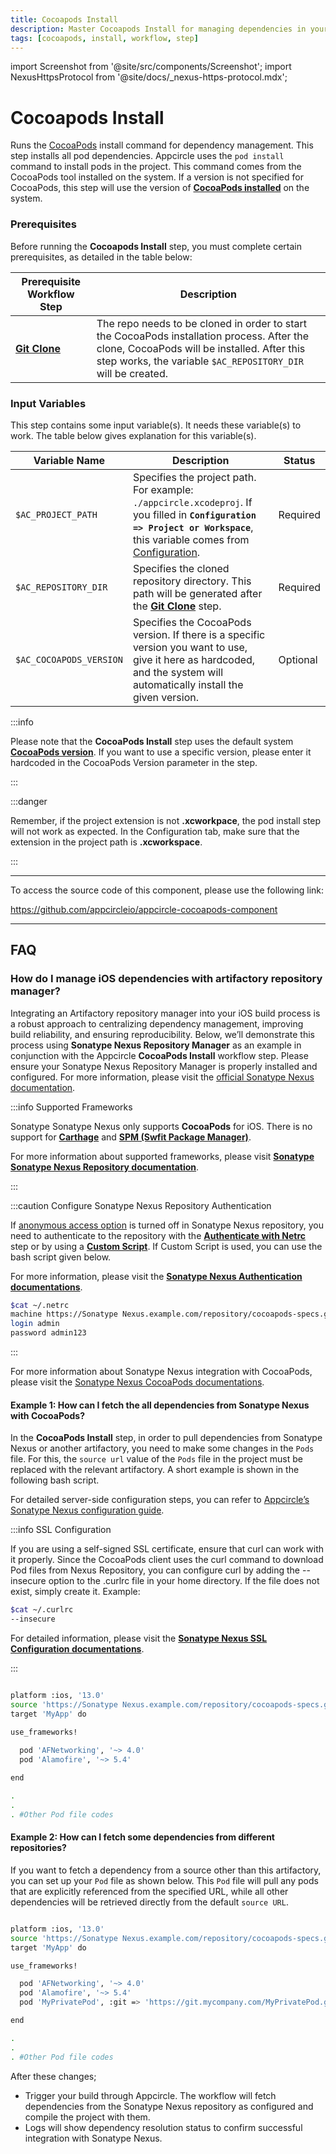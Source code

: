 ```yaml
---
title: Cocoapods Install
description: Master Cocoapods Install for managing dependencies in your project. Learn how to use the 'pod install' command effectively.
tags: [cocoapods, install, workflow, step]
---
```


import Screenshot from '@site/src/components/Screenshot';
import NexusHttpsProtocol from '@site/docs/\_nexus-https-protocol.mdx';

# Cocoapods Install

Runs the [CocoaPods](https://cocoapods.org) install command for dependency management. This step installs all pod dependencies. Appcircle uses the `pod install` command to install pods in the project. This command comes from the CocoaPods tool installed on the system. If a version is not specified for CocoaPods, this step will use the version of [**CocoaPods installed**](/infrastructure/ios-build-infrastructure#ios-build-agent-stacks) on the system.

### Prerequisites

Before running the **Cocoapods Install** step, you must complete certain prerequisites, as detailed in the table below:

| Prerequisite Workflow Step                                                        | Description                                                                                                                                                                                              |
| --------------------------------------------------------------------------------- | -------------------------------------------------------------------------------------------------------------------------------------------------------------------------------------------------------- |
| [**Git Clone**](/workflows/common-workflow-steps/git-clone) | The repo needs to be cloned in order to start the CocoaPods installation process. After the clone, CocoaPods will be installed. After this step works, the variable `$AC_REPOSITORY_DIR` will be created. |

<Screenshot url='https://cdn.appcircle.io/docs/assets/BE2588-pod_order.png' />

### Input Variables

This step contains some input variable(s). It needs these variable(s) to work. The table below gives explanation for this variable(s).

<Screenshot url='https://cdn.appcircle.io/docs/assets/BE2588-pod_version.png' />

| Variable Name           | Description                                                                                                                                                                                                                                   | Status   |
| ----------------------- |-----------------------------------------------------------------------------------------------------------------------------------------------------------------------------------------------------------------------------------------------| -------- |
| `$AC_PROJECT_PATH`      | Specifies the project path. For example: `./appcircle.xcodeproj`. If you filled in **`Configuration => Project or Workspace`**, this variable comes from [Configuration](/build/build-process-management/configurations). | Required |
| `$AC_REPOSITORY_DIR`    | Specifies the cloned repository directory. This path will be generated after the [**Git Clone**](/workflows/common-workflow-steps/git-clone) step.                                                                                            | Required |
| `$AC_COCOAPODS_VERSION` | Specifies the CocoaPods version. If there is a specific version you want to use, give it here as hardcoded, and the system will automatically install the given version.                                                                      | Optional |

:::info

Please note that the **CocoaPods Install** step uses the default system [**CocoaPods version**](/infrastructure/ios-build-infrastructure#ios-build-agent-stacks). If you want to use a specific version, please enter it hardcoded in the CocoaPods Version parameter in the step.

:::

:::danger

Remember, if the project extension is not **.xcworkpace**, the pod install step will not work as expected. In the Configuration tab, make sure that the extension in the project path is **.xcworkspace**.

:::

---

To access the source code of this component, please use the following link:

https://github.com/appcircleio/appcircle-cocoapods-component

---

## FAQ

### How do I manage iOS dependencies with artifactory repository manager?

Integrating an Artifactory repository manager into your iOS build process is a robust approach to centralizing dependency management, improving build reliability, and ensuring reproducibility. Below, we’ll demonstrate this process using **Sonatype Nexus Repository Manager** as an example in conjunction with the Appcircle **CocoaPods Install** workflow step. Please ensure your Sonatype Nexus Repository Manager is properly installed and configured. For more information, please visit the [official Sonatype Nexus documentation](https://help.sonatype.com/repomanager3).

:::info Supported Frameworks

Sonatype Sonatype Nexus only supports **CocoaPods** for iOS. There is no support for [**Carthage**](https://github.com/Carthage/Carthage) and [**SPM (Swfit Package Manager)**](https://www.swift.org/documentation/package-manager/).

For more information about supported frameworks, please visit [**Sonatype Sonatype Nexus Repository documentation**](https://help.sonatype.com/en/formats.html).

:::

:::caution Configure Sonatype Nexus Repository Authentication

If [anonymous access option](https://help.sonatype.com/en/anonymous-access.html) is turned off in Sonatype Nexus repository, you need to authenticate to the repository with the [**Authenticate with Netrc**](/workflows/common-workflow-steps/authenticate-with-netrc) step or by using a [**Custom Script**](/workflows/common-workflow-steps/custom-script). If Custom Script is used, you can use the bash script given below.

For more information, please visit the [**Sonatype Nexus Authentication documentations**](https://help.sonatype.com/en/cocoapods-repositories.html#configure-nexus-repository-authentication).

```bash
$cat ~/.netrc
machine https://Sonatype Nexus.example.com/repository/cocoapods-specs.git
login admin
password admin123
```

:::

For more information about Sonatype Nexus integration with CocoaPods, please visit the [Sonatype Nexus CocoaPods documentations](https://help.sonatype.com/en/cocoapods-repositories.html).

#### Example 1: How can I fetch the all dependencies from Sonatype Nexus with CocoaPods?

In the **CocoaPods Install** step, in order to pull dependencies from Sonatype Nexus or another artifactory, you need to make some changes in the `Pods` file. For this, the `source url` value of the `Pods` file in the project must be replaced with the relevant artifactory. A short example is shown in the following bash script.

For detailed server-side configuration steps, you can refer to [Appcircle’s Sonatype Nexus configuration guide](/self-hosted-appcircle/install-server/linux-package/configure-server/external-image-registry#sonatype-nexus-configuration).


<NexusHttpsProtocol />

:::info SSL Configuration

If you are using a self-signed SSL certificate, ensure that curl can work with it properly. Since the CocoaPods client uses the curl command to download Pod files from Nexus Repository, you can configure curl by adding the --insecure option to the .curlrc file in your home directory. If the file does not exist, simply create it. Example:

```bash
$cat ~/.curlrc
--insecure
```

For detailed information, please visit the [**Sonatype Nexus SSL Configuration documentations**](https://help.sonatype.com/en/cocoapods-repositories.html#configure-ssl).

:::

```bash

platform :ios, '13.0'
source 'https://Sonatype Nexus.example.com/repository/cocoapods-specs.git'
target 'MyApp' do

use_frameworks!
  
  pod 'AFNetworking', '~> 4.0'
  pod 'Alamofire', '~> 5.4'

end

.
.
. #Other Pod file codes

```

#### Example 2: How can I fetch some dependencies from different repositories?

If you want to fetch a dependency from a source other than this artifactory, you can set up your `Pod` file as shown below. This `Pod` file will pull any pods that are explicitly referenced from the specified URL, while all other dependencies will be retrieved directly from the default `source URL`.

```bash

platform :ios, '13.0'
source 'https://Sonatype Nexus.example.com/repository/cocoapods-specs.git'
target 'MyApp' do

use_frameworks!

  pod 'AFNetworking', '~> 4.0'
  pod 'Alamofire', '~> 5.4'
  pod 'MyPrivatePod', :git => 'https://git.mycompany.com/MyPrivatePod.git', :branch => 'main'

end

.
.
. #Other Pod file codes

```

After these changes;

- Trigger your build through Appcircle. The workflow will fetch dependencies from the Sonatype Nexus repository as configured and compile the project with them.
- Logs will show dependency resolution status to confirm successful integration with Sonatype Nexus.
